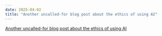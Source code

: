 ```yaml
---
date: 2025-04-02
title: "Another uncalled-for blog post about the ethics of using AI"
---
```


[Another uncalled-for blog post about the ethics of using AI](https://clagnut.com/blog/2440)
